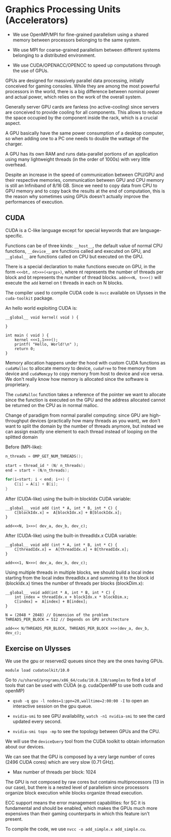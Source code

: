# Graphics Processing Units (Accelerators)

* We use OpenMP/MPI for fine-grained parallelism using a shared memory between processors belonging to the same system.

* We use MPI for coarse-grained parallelism between different systems belonging to a distributed environment.

* We use CUDA/OPENACC/OPENCC to speed up computations through the use of GPUs.

GPUs are designed for massively parallel data processing, initially conceived for gaming consoles. While they are among the most powerful processors in the world, there is a big difference between nominal power and actual power, which relies on the work of the overall system.

Generally server GPU cards are fanless (no active-cooling) since servers are conceived to provide cooling for all components. This allows to reduce the space occupied by the component inside the rack, which is a crucial aspect.

A GPU basically have the same power consumption of a desktop computer, so when adding one to a PC one needs to double the wattage of the charger.

A GPU has its own RAM and runs data-parallel portions of an application using many lightweight threads (in the order of 1000s) with very little overhead.

Despite an increase in the speed of communication between CPU/GPU and their respective memories, communication between GPU and CPU memory is still an Infiniband of 8/16 GB. Since we need to copy data from CPU to GPU memory and to copy back the results at the end of computation, this is the reason why sometimes using GPUs doesn't actually improve the performances of execution.

## CUDA

CUDA is a C-like language except for special keywords that are language-specific.

Functions can be of three kinds: `__host__`, the default value of normal CPU functions, `__device__` are functions called and executed on GPU, and `__global__` are functions called on CPU but executed on the GPU.

There is a special declaration to make functions execute on GPU, in the form `<<<bt, nt>>>(<args>)`, where nt represents the number of threads per block and bt represents the number of thread blocks. `add<<<N, t>>>()`  will execute the `add` kernel on t threads in each on N blocks.

The compiler used to compile CUDA code is `nvcc` available on Ulysses in the `cuda-toolkit` package.

An hello world exploiting CUDA is:

```cuda
__global__ void kernel( void ) {

}

int main ( void ) {
    kernel <<<1,1>>>();
    printf( "Hello, World!\n" );
    return 0;
}
```

Memory allocation happens under the hood with custom CUDA functions as `cudaMalloc` to allocate memory to device, `cudaFree` to free memory from device and `cudaMemcpy` to copy memory from host to device and vice versa. We don't really know how memory is allocated since the software is proprietary.

The `cudaMalloc` function takes a reference of the pointer we want to allocate since the function is executed on the GPU and the address allocated cannot be returned on the CPU as in normal malloc.

Change of paradigm from normal parallel computing: since GPU are high-throughput devices (practically how many threads as you want), we don't want to split the domain by the number of threads anymore, but instead we can assign exactly one element to each thread instead of looping on the splitted domain

Before (MPI-like):

```c
n_threads = OMP_GET_NUM_THREADS();

start = thread_id * (N/ n_threads);
end = start + (N/n_threads);

for(i=start; i < end; i++) {
    C[i] = A[i] + B[i];
}
```

After (CUDA-like) using the built-in blockIdx CUDA variable:

```cuda
__global__ void add (int * A, int * B, int * C) {
    C[blockIdx.x] =  A[blockIdx.x] + B[blockIdx.x];
}

add<<<N, 1>>>( dev_a, dev_b, dev_c);
```

After (CUDA-like) using the built-in threadIdx.x CUDA variable:

```cuda
__global__ void add (int * A, int * B, int * C) {
    C[threadIdx.x] =  A[threadIdx.x] + B[threadIdx.x];
}

add<<<1, N>>>( dev_a, dev_b, dev_c);
```

Using multiple threads in multiple blocks, we should build a local index starting from the local index threadIdx.x and summing it to the block id (blockIdx.x) times the number of threads per blocks (blockDim.x):

```cuda
__global__ void add(int * A, int * B, int * C) {
    int index = threadIdx.x + blockIdx.x * blockDim.x;
    C[index] =  A[index] + B[index];
}

N = (2048 * 2048) // Dimension of the problem
THREADS_PER_BLOCK = 512 // Depends on GPU architecture

add<<< N/THREADS_PER_BLOCK, THREADS_PER_BLOCK >>>(dev_a, dev_b, dev_c);
```

## Exercise on Ulysses

We use the gpu or reserved2 queues since they are the ones having GPUs.

`module load cudatoolkit/10.0`

Go to `/u/shared/programs/x86_64/cuda/10.0.130/samples`
to find a lot of tools that can be used with CUDA (e.g. cudaOpenMP to use both cuda and openMP)

* `qsub -q gpu -l nodes=1:ppn=20,walltime=2:00:00 -I` to open an interactive session on the gpu queue.

* `nvidia-smi` to see GPU availability, `watch -n1 nvidia-smi` to see the card updated every second.

* `nvidia-smi topo -mp` to see the topology between GPUs and the CPU.

We will use the `deviceQuery` tool from the CUDA toolkit to obtain information about our devices.

We can see that the GPU is composed by a very large number of cores (2496 CUDA cores) which are very slow (0.71 GHz).

* Max number of threads per block: 1024

The GPU is not composed by raw cores but contains multiprocessors (13 in our case), but there is a nested level of parallelism since processors organize block execution while blocks organize thread execution.

ECC support means the error management capabilities: for SC it is fundamental and should be enabled, which makes the GPUs much more expensives than their gaming counterparts in which this feature isn't present.

To compile the code, we use `nvcc -o add_simple.x add_simple.cu`.
